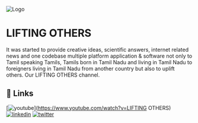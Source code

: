 
![Logo](https://fdn.gsmarena.com/imgroot/news/21/02/youtube-android-4k-playback-option/-1200/gsmarena_000.jpg)


# LIFTING OTHERS

 It was started to provide creative ideas, scientific answers, internet related news and one codebase multiple platform application & software not only to Tamil speaking Tamils, Tamils ​​born in Tamil Nadu and living in Tamil Nadu to foreigners living in Tamil Nadu from another country but also to uplift others. Our LIFTING OTHERS channel.


## 🔗 Links
[![youtube](https://img.youtube.com/vi/YOUTUBE_VIDEO_ID_HERE/0.jpg)](https://www.youtube.com/watch?v=LIFTING OTHERS)
[![linkedin](https://img.shields.io/badge/linkedin-0A66C2?style=for-the-badge&logo=linkedin&logoColor=white)](https://www.linkedin.com/in/gnana-prakash-85b05422a/)
[![twitter](https://img.shields.io/badge/twitter-1DA1F2?style=for-the-badge&logo=twitter&logoColor=white)](https://twitter.com/Prakash40605011)

